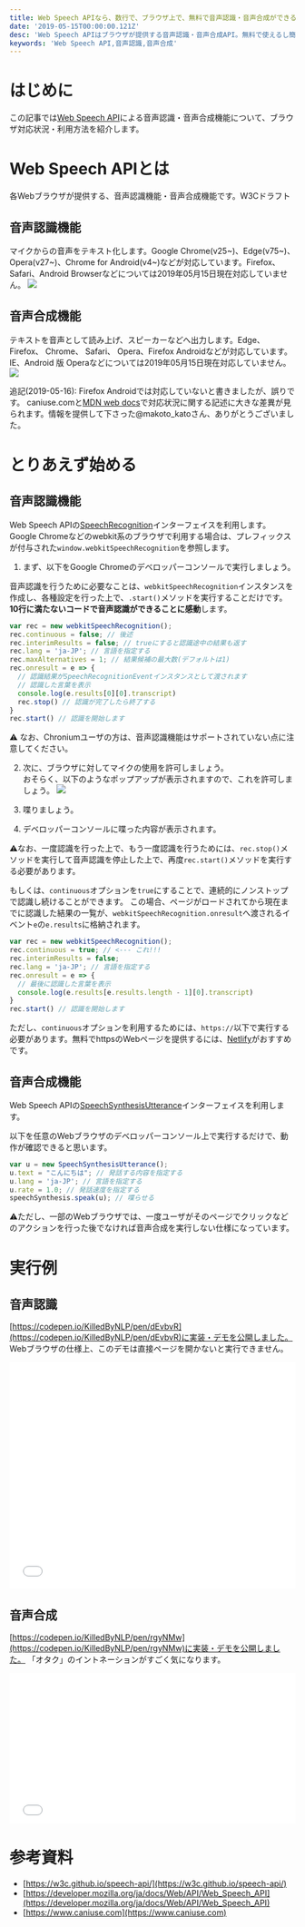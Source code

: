 ```yaml
---
title: Web Speech APIなら、数行で、ブラウザ上で、無料で音声認識・音声合成ができる
date: '2019-05-15T00:00:00.121Z'
desc: 'Web Speech APIはブラウザが提供する音声認識・音声合成API。無料で使えるし簡単に利用できる。'
keywords: 'Web Speech API,音声認識,音声合成'
---
```


# はじめに

この記事では[Web Speech API](https://developer.mozilla.org/ja/docs/Web/API/Web_Speech_API)による音声認識・音声合成機能について、ブラウザ対応状況・利用方法を紹介します。

# Web Speech APIとは
各Webブラウザが提供する、音声認識機能・音声合成機能です。W3Cドラフト

## 音声認識機能
マイクからの音声をテキスト化します。Google Chrome(v25~)、Edge(v75~)、Opera(v27~)、Chrome for Android(v4~)などが対応しています。Firefox、Safari、Android Browserなどについては2019年05月15日現在対応していません。
<a href="https://caniuse.com/#feat=speech-recognition" target="_blank">
<img src="https://i.imgur.com/0yL2rI8.png">
</a>


## 音声合成機能
テキストを音声として読み上げ、スピーカーなどへ出力します。Edge、 Firefox、 Chrome、 Safari、 Opera、Firefox Androidなどが対応しています。 IE、Android 版 Operaなどについては2019年05月15日現在対応していません。
<a href="https://caniuse.com/#feat=speech-synthesis" target="_blank">
<img src="https://i.imgur.com/97Eleuj.png">
</a>

追記(2019-05-16): Firefox Androidでは対応していないと書きましたが、誤りです。
caniuse.comと[MDN web docs](https://developer.mozilla.org/ja/docs/Web/API/SpeechSynthesis#Browser_compatibility)で対応状況に関する記述に大きな差異が見られます。情報を提供して下さった@makoto_katoさん、ありがとうございました。

# とりあえず始める
## 音声認識機能
Web Speech APIの[SpeechRecognition](https://developer.mozilla.org/ja/docs/Web/API/SpeechRecognition)インターフェイスを利用します。Google Chromeなどのwebkit系のブラウザで利用する場合は、プレフィックスが付与された`window.webkitSpeechRecognition`を参照します。

1. まず、以下をGoogle Chromeのデベロッパーコンソールで実行しましょう。

音声認識を行うために必要なことは、`webkitSpeechRecognition`インスタンスを作成し、各種設定を行った上で、`.start()`メソッドを実行することだけです。 **10行に満たないコードで音声認識ができることに感動**します。

```js
var rec = new webkitSpeechRecognition();
rec.continuous = false; // 後述
rec.interimResults = false; // trueにすると認識途中の結果も返す
rec.lang = 'ja-JP'; // 言語を指定する
rec.maxAlternatives = 1; // 結果候補の最大数(デフォルトは1)
rec.onresult = e => {
  // 認識結果がSpeechRecognitionEventインスタンスとして渡されます
  // 認識した言葉を表示
  console.log(e.results[0][0].transcript)
  rec.stop() // 認識が完了したら終了する
}
rec.start() // 認識を開始します
```

⚠ なお、Chroniumユーザの方は、音声認識機能はサポートされていない点に注意してください。

2. 次に、ブラウザに対してマイクの使用を許可しましょう。   
おそらく、以下のようなポップアップが表示されますので、これを許可しましょう。
![](https://i.imgur.com/YsDXy2F.png)

3. 喋りましょう。

4. デベロッパーコンソールに喋った内容が表示されます。

⚠なお、一度認識を行った上で、もう一度認識を行うためには、`rec.stop()`メソッドを実行して音声認識を停止した上で、再度`rec.start()`メソッドを実行する必要があります。

もしくは、`continuous`オプションを`true`にすることで、連続的にノンストップで認識し続けることができます。
この場合、ページがロードされてから現在までに認識した結果の一覧が、`webkitSpeechRecognition.onresult`へ渡されるイベント`e`の`e.results`に格納されます。
```js
var rec = new webkitSpeechRecognition();
rec.continuous = true; // <--- これ!!!
rec.interimResults = false;
rec.lang = 'ja-JP'; // 言語を指定する
rec.onresult = e => {
  // 最後に認識した言葉を表示
  console.log(e.results[e.results.length - 1][0].transcript)
}
rec.start() // 認識を開始します
```
ただし、`continuous`オプションを利用するためには、`https://`以下で実行する必要があります。無料でhttpsのWebページを提供するには、[Netlify](https://www.netlify.com/)がおすすめです。

## 音声合成機能
Web Speech APIの[SpeechSynthesisUtterance](https://developer.mozilla.org/ja/docs/Web/API/SpeechRecognition)インターフェイスを利用します。

以下を任意のWebブラウザのデベロッパーコンソール上で実行するだけで、動作が確認できると思います。   
```js
var u = new SpeechSynthesisUtterance();
u.text = "こんにちは"; // 発話する内容を指定する
u.lang = 'ja-JP'; // 言語を指定する
u.rate = 1.0; // 発話速度を指定する
speechSynthesis.speak(u); // 喋らせる
```
⚠ただし、一部のWebブラウザでは、一度ユーザがそのページでクリックなどのアクションを行った後でなければ音声合成を実行しない仕様になっています。

# 実行例
## 音声認識
[https://codepen.io/KilledByNLP/pen/dEvbvR](https://codepen.io/KilledByNLP/pen/dEvbvR)に実装・デモを公開しました。
Webブラウザの仕様上、このデモは直接ページを開かないと実行できません。

<iframe height="400" style="width: 100%;" scrolling="no" title="dEvbvR" src="//codepen.io/KilledByNLP/embed/dEvbvR/?height=400&theme-id=0&default-tab=html,js" frameborder="no" allowtransparency="true" allowfullscreen="true">
  See the Pen <a href='https://codepen.io/KilledByNLP/pen/dEvbvR/'>dEvbvR</a> by KilledByNLP
  (<a href='https://codepen.io/KilledByNLP'>@KilledByNLP</a>) on <a href='https://codepen.io'>CodePen</a>.
</iframe>

## 音声合成
[https://codepen.io/KilledByNLP/pen/rgyNMw](https://codepen.io/KilledByNLP/pen/rgyNMw)に実装・デモを公開しました。
「オタク」のイントネーションがすごく気になります。

<iframe height="265" style="width: 100%;" scrolling="no" title="rgyNMw" src="//codepen.io/KilledByNLP/embed/rgyNMw/?height=265&theme-id=0&default-tab=js,result" frameborder="no" allowtransparency="true" allowfullscreen="true">
  See the Pen <a href='https://codepen.io/KilledByNLP/pen/rgyNMw/'>rgyNMw</a> by KilledByNLP
  (<a href='https://codepen.io/KilledByNLP'>@KilledByNLP</a>) on <a href='https://codepen.io'>CodePen</a>.
</iframe>

# 参考資料

- [https://w3c.github.io/speech-api/](https://w3c.github.io/speech-api/)
- [https://developer.mozilla.org/ja/docs/Web/API/Web_Speech_API](https://developer.mozilla.org/ja/docs/Web/API/Web_Speech_API)
- [https://www.caniuse.com](https://www.caniuse.com)